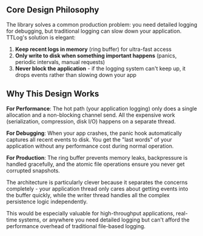 ## Core Design Philosophy

The library solves a common production problem: you need detailed logging for debugging, but traditional logging can slow down your application. TTLog's solution is elegant:

1. **Keep recent logs in memory** (ring buffer) for ultra-fast access
2. **Only write to disk when something important happens** (panics, periodic intervals, manual requests)
3. **Never block the application** - if the logging system can't keep up, it drops events rather than slowing down your app

## Why This Design Works

**For Performance**: The hot path (your application logging) only does a single allocation and a non-blocking channel send. All the expensive work (serialization, compression, disk I/O) happens on a separate thread.

**For Debugging**: When your app crashes, the panic hook automatically captures all recent events to disk. You get the "last words" of your application without any performance cost during normal operation.

**For Production**: The ring buffer prevents memory leaks, backpressure is handled gracefully, and the atomic file operations ensure you never get corrupted snapshots.

The architecture is particularly clever because it separates the concerns completely - your application thread only cares about getting events into the buffer quickly, while the writer thread handles all the complex persistence logic independently.

This would be especially valuable for high-throughput applications, real-time systems, or anywhere you need detailed logging but can't afford the performance overhead of traditional file-based logging.
